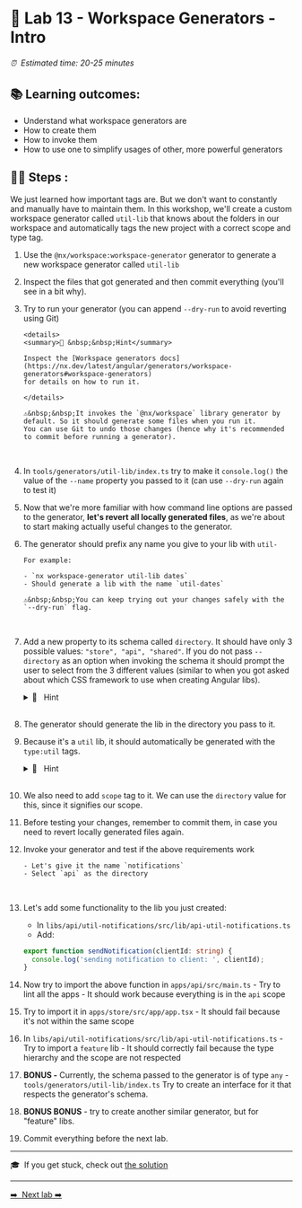 # 🧸️ Lab 13 - Workspace Generators - Intro

###### ⏰ &nbsp;Estimated time: 20-25 minutes

## 📚 Learning outcomes:

- Understand what workspace generators are
- How to create them
- How to invoke them
- How to use one to simplify usages of other, more powerful generators
  <br />

## 🏋️‍♀️ Steps :

We just learned how important tags are. But we don't want to constantly and manually
have to maintain them. In this workshop, we'll create a custom workspace generator
called `util-lib` that knows about the folders in our workspace and automatically tags the new project
with a correct scope and type tag.

1.  Use the `@nx/workspace:workspace-generator` generator to generate a new
    workspace generator called `util-lib`
    <br />

2.  Inspect the files that got generated and then commit everything (you'll see in a bit why).
    <br />

3.  Try to run your generator (you can append `--dry-run` to avoid reverting using Git)

        <details>
        <summary>🐳 &nbsp;&nbsp;Hint</summary>

        Inspect the [Workspace generators docs](https://nx.dev/latest/angular/generators/workspace-generators#workspace-generators)
        for details on how to run it.

        </details>

        ⚠️&nbsp;&nbsp;It invokes the `@nx/workspace` library generator by default. So it should generate some files when you run it.
        You can use Git to undo those changes (hence why it's recommended to commit before running a generator).

    <br />

4.  In `tools/generators/util-lib/index.ts` try to make it `console.log()` the value of the `--name` property you passed to it (can use `--dry-run` again to test it)
    <br />

5.  Now that we're more familiar with how command line options are passed to the generator,
    **let's revert all locally generated files**, as we're about to start making actually useful changes to the generator.
    <br />

6.  The generator should prefix any name you give to your lib with `util-`

        For example:

        - `nx workspace-generator util-lib dates`
        - Should generate a lib with the name `util-dates`

        ⚠️&nbsp;&nbsp;You can keep trying out your changes safely with the `--dry-run` flag.️

    <br />

7.  Add a new property to its schema called `directory`. It should have only 3 possible values:
    `"store", "api", "shared"`. If you do not pass `--directory` as an option when invoking the
    schema it should prompt the user to select from the 3 different values (similar to when you got
    asked about which CSS framework to use when creating Angular libs).

    <details>
    <summary>🐳 &nbsp;&nbsp;Hint</summary>

    [Adding dynamic prompts](https://nx.dev/latest/angular/generators/generator-options#adding-dynamic-prompts)

    </details><br />

8.  The generator should generate the lib in the directory you pass to it.
    <br />

9.  Because it's a `util` lib, it should automatically be generated with the `type:util` tags.

    <details>
    <summary>🐳 &nbsp;&nbsp;Hint</summary>

    Consult the `@nx/workspace:lib` [docs](https://nx.dev/latest/angular/workspace/library)
    for possible options you can pass to it.

    </details><br />

10. We also need to add `scope` tag to it. We can use the `directory` value for this, since it signifies our scope.
    <br />

11. Before testing your changes, remember to commit them, in case you need to revert
    locally generated files again.
    <br />

12. Invoke your generator and test if the above requirements work

        - Let's give it the name `notifications`
        - Select `api` as the directory

    <br />

13. Let's add some functionality to the lib you just created:

    - In `libs/api/util-notifications/src/lib/api-util-notifications.ts`
    - Add:

    ```ts
    export function sendNotification(clientId: string) {
      console.log('sending notification to client: ', clientId);
    }
    ```

14. Now try to import the above function in `apps/api/src/main.ts` - Try to lint all the apps - It should work because everything is in the `api` scope
    <br />

15. Try to import it in `apps/store/src/app/app.tsx` - It should fail because it's not within the same scope
    <br />

16. In `libs/api/util-notifications/src/lib/api-util-notifications.ts` - Try to import a `feature` lib - It should correctly fail because the type hierarchy and the scope are not respected
    <br />

17. **BONUS -** Currently, the schema passed to the generator is of type `any` - `tools/generators/util-lib/index.ts`
    Try to create an interface for it that respects the generator's schema.
    <br />

18. **BONUS BONUS** - try to create another similar generator, but for "feature" libs.
    <br />

19. Commit everything before the next lab.
    <br />

---

🎓&nbsp;&nbsp;If you get stuck, check out [the solution](SOLUTION.md)

---

[➡️ &nbsp;Next lab ➡️](../lab14/LAB.md)

